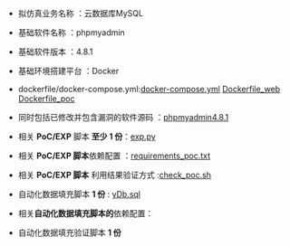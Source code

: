 - 拟仿真业务名称 ：云数据库MySQL

- 基础软件名称 ：phpmyadmin
- 基础软件版本 ：4.8.1
- 基础环境搭建平台 ：Docker
- dockerfile/docker-compose.yml:[docker-compose.yml]( https://code.aliyun.com/fitz_bc/CMCC-Fakerhub/blob/PhpMyAdmin/PhpMyAdmin/docker/docker-compose.yml ) [Dockerfile_web]( https://code.aliyun.com/fitz_bc/CMCC-Fakerhub/blob/PhpMyAdmin/PhpMyAdmin/docker/Dockerfile_web ) [Dockerfile_poc]( https://code.aliyun.com/fitz_bc/CMCC-Fakerhub/blob/PhpMyAdmin/PhpMyAdmin/docker/Dockerfile_poc )
- 同时包括已修改并包含漏洞的软件源码 ：[phpmyadmin4.8.1]( https://code.aliyun.com/fitz_bc/CMCC-Fakerhub/blob/PhpMyAdmin/PhpMyAdmin/docker/phpMyAdmin.tar.gz )
- 相关 **PoC/EXP** 脚本 **至少 1 份**：[exp.py]( https://code.aliyun.com/fitz_bc/CMCC-Fakerhub/blob/PhpMyAdmin/PhpMyAdmin/docker/poc/exp.py )
- 相关 **PoC/EXP 脚本**依赖配置 ：[requirements_poc.txt]( https://code.aliyun.com/fitz_bc/CMCC-Fakerhub/blob/PhpMyAdmin/PhpMyAdmin/docker/requirements_poc.txt )
- 相关 **PoC/EXP 脚本** 利用结果验证方式 :[check_poc.sh]( https://code.aliyun.com/fitz_bc/CMCC-Fakerhub/blob/PhpMyAdmin/PhpMyAdmin/docker/check_poc.sh )
- 自动化数据填充脚本 **1 份** : [yDb.sql]( https://code.aliyun.com/fitz_bc/CMCC-Fakerhub/blob/PhpMyAdmin/PhpMyAdmin/docker/web/dump/myDb.sql )
- 相关**自动化数据填充脚本的**依赖配置：
- 自动化数据填充验证脚本 **1 份**

